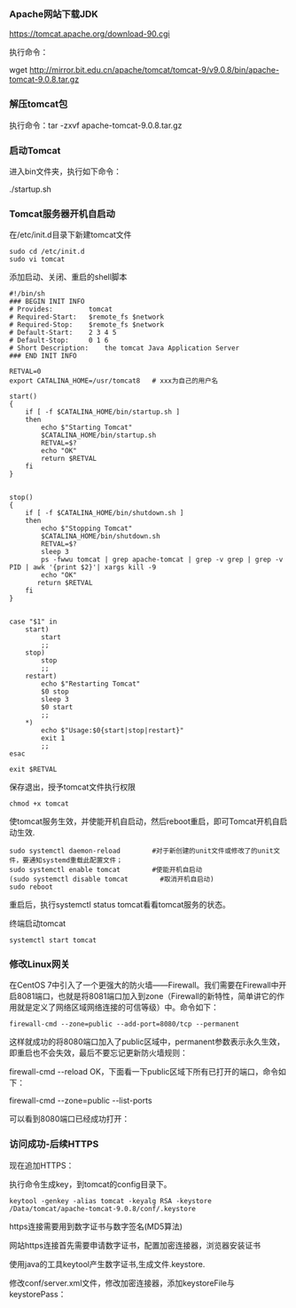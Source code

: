 ### Apache网站下载JDK

https://tomcat.apache.org/download-90.cgi

执行命令：

wget http://mirror.bit.edu.cn/apache/tomcat/tomcat-9/v9.0.8/bin/apache-tomcat-9.0.8.tar.gz

### 解压tomcat包

执行命令：tar -zxvf apache-tomcat-9.0.8.tar.gz 

### 启动Tomcat

进入bin文件夹，执行如下命令：

./startup.sh

### Tomcat服务器开机自启动

在/etc/init.d目录下新建tomcat文件

```
sudo cd /etc/init.d
sudo vi tomcat
```

添加启动、关闭、重启的shell脚本

```
#!/bin/sh
### BEGIN INIT INFO
# Provides:	        tomcat
# Required-Start:	$remote_fs $network
# Required-Stop:	$remote_fs $network
# Default-Start:	2 3 4 5
# Default-Stop:		0 1 6
# Short Description:	the tomcat Java Application Server
### END INIT INFO
 
RETVAL=0
export CATALINA_HOME=/usr/tomcat8   # xxx为自己的用户名
 
start()
{
	if [ -f $CATALINA_HOME/bin/startup.sh ]
	then
	    echo $"Starting Tomcat"
		$CATALINA_HOME/bin/startup.sh
	    RETVAL=$?
	    echo "OK"
	    return $RETVAL
	fi
}
 
 
stop()
{
	if [ -f $CATALINA_HOME/bin/shutdown.sh ]
	then
	    echo $"Stopping Tomcat"
		$CATALINA_HOME/bin/shutdown.sh
	    RETVAL=$?
	    sleep 3
	    ps -fwwu tomcat | grep apache-tomcat | grep -v grep | grep -v PID | awk '{print $2}'| xargs kill -9
	    echo "OK"
	   return $RETVAL
	fi
}
 
 
case "$1" in
	start)
		start
		;;
	stop)
		stop
		;;
	restart)
		echo $"Restarting Tomcat"
		$0 stop
		sleep 3
		$0 start
		;;
	*)
		echo $"Usage:$0{start|stop|restart}"
		exit 1
		;;
esac
 
exit $RETVAL

```

保存退出，授予tomcat文件执行权限

```
chmod +x tomcat
```

使tomcat服务生效，并使能开机自启动，然后reboot重启，即可Tomcat开机自启动生效.

```
sudo systemctl daemon-reload        #对于新创建的unit文件或修改了的unit文件，要通知systemd重载此配置文件；
sudo systemctl enable tomcat        #使能开机自启动
(sudo systemctl disable tomcat        #取消开机自启动)
sudo reboot
```

重启后，执行systemctl status tomcat看看tomcat服务的状态。



终端启动tomcat

```
systemctl start tomcat
```



### 修改Linux网关

在CentOS 7中引入了一个更强大的防火墙——Firewall。我们需要在Firewall中开启8081端口，也就是将8081端口加入到zone（Firewall的新特性，简单讲它的作用就是定义了网络区域网络连接的可信等级）中。命令如下：

```
firewall-cmd --zone=public --add-port=8080/tcp --permanent
```

这样就成功的将8080端口加入了public区域中，permanent参数表示永久生效，即重启也不会失效，最后不要忘记更新防火墙规则：

firewall-cmd --reload
OK，下面看一下public区域下所有已打开的端口，命令如下：

firewall-cmd --zone=public --list-ports

可以看到8080端口已经成功打开：

### 访问成功-后续HTTPS

现在追加HTTPS：

执行命令生成key，到tomcat的config目录下。

    keytool -genkey -alias tomcat -keyalg RSA -keystore /Data/tomcat/apache-tomcat-9.0.8/conf/.keystore 

https连接需要用到数字证书与数字签名(MD5算法)

网站https连接首先需要申请数字证书，配置加密连接器，浏览器安装证书

使用java的工具keytool产生数字证书,生成文件.keystore.

修改conf/server.xml文件，修改加密连接器，添加keystoreFile与keystorePass：

